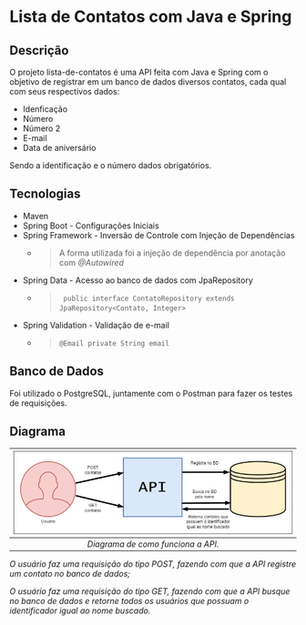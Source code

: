 # Lista de Contatos com Java e Spring

## Descrição
O projeto lista-de-contatos é uma API feita com Java e Spring com o objetivo de registrar em um banco de dados diversos contatos, cada qual com seus respectivos dados:

- Idenficação
- Número
- Número 2
- E-mail 
- Data de aniversário

Sendo a identificação e o número dados obrigatórios.

## Tecnologias

- Maven
- Spring Boot - Configurações Iniciais
- Spring Framework - Inversão de Controle com Injeção de Dependências
  - > A forma utilizada foi a injeção de dependência por anotação com _@Autowired_
- Spring Data - Acesso ao banco de dados com JpaRepository
  - > ``` public interface ContatoRepository extends JpaRepository<Contato, Integer>```
- Spring Validation - Validação de e-mail
  - > ```@Email private String email ```

## Banco de Dados
Foi utilizado o PostgreSQL, juntamente com o Postman para fazer os testes de requisições.

## Diagrama

| ![Diagrama API Contatos](./diagrama.png) |
|:--:| 
|*Diagrama de como funciona a API.* |

*O usuário faz uma requisição do tipo POST, fazendo com que a API registre um contato no banco de dados;*

*O usuário faz uma requisição do tipo GET, fazendo com que a API busque no banco de dados e retorne todos os usuários que possuam o identificador igual ao nome buscado.*